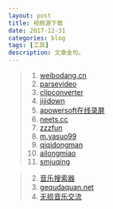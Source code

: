```yaml
---
layout: post
title: 视频源下载
date: 2017-12-31
categories: blog
tags: [工具]
description: 文章金句。
---
```



>1. [weibodang.cn](http://weibodang.cn/index)   
>1. [parsevideo](https://www.parsevideo.com/)   
>2. [clipconverter](http://www.clipconverter.cc/)  
>2. [jijidown](http://client.jijidown.com/index.html)
>2. [apowersoft在线录屏](https://www.apowersoft.cn/free-online-screen-recorder)
>2. [neets.cc](http://neets.cc/category?state=&page=1&type=&country=&endYear=&startYear=&week=&order=2)
>2. [zzzfun](http://www.zzzfun.com/)
>2. [m.yasuo99](http://m.yasuo99.com/)
>2. [qiqidongman](http://www.qiqidongman.com/vod-search-area-%E6%97%A5%E6%9C%AC.html)
>2. [ailongmiao](http://ailongmiao.com/)
>2. [smjuqing](http://www.smjuqing.com/)


<p>
   </p>


>2. [音乐搜索器](http://music.cccyun.cc/)
>2. [gequdaquan.net](http://www.gequdaquan.net/gqss/)
>2. [无损音乐交流](https://www.sq688.com/)




